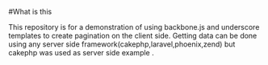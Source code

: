 
#What is this 

This repository is for a demonstration of using backbone.js and underscore templates to create pagination on the client side.
Getting data can be done using any server side framework(cakephp,laravel,phoenix,zend) but cakephp was used as server side example . 
  
